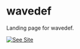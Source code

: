 # wavedef

Landing page for wavedef.

[![See Site](https://img.shields.io/badge/see-site-8500ff.svg)](https://wavedef.com)
